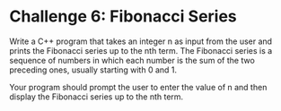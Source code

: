 # Challenge 6: Fibonacci Series
Write a C++ program that takes an integer n as input from the user and prints the Fibonacci series up to the nth term. The Fibonacci series is a sequence of numbers in which each number is the sum of the two preceding ones, usually starting with 0 and 1.

Your program should prompt the user to enter the value of n and then display the Fibonacci series up to the nth term.
